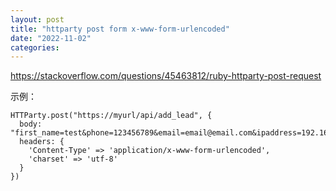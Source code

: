 ```yaml
---
layout: post
title: "httparty post form x-www-form-urlencoded"
date: "2022-11-02"
categories: 
---
```

<p><a href="https://stackoverflow.com/questions/45463812/ruby-httparty-post-request">https://stackoverflow.com/questions/45463812/ruby-httparty-post-request</a></p>

<p>示例：</p>

<pre class="default s-code-block">
<code class="hljs language-php">HTTParty.<span class="hljs-title function_ invoke__">post</span>(<span class="hljs-string">&quot;https://myurl/api/add_lead&quot;</span>, {
  <span class="hljs-attr">body</span>: <span class="hljs-string">&quot;first_name=test&amp;phone=123456789&amp;email=email@email.com&amp;ipaddress=192.168.0.0&quot;</span>,
  <span class="hljs-attr">headers</span>: {
    <span class="hljs-string">&#39;Content-Type&#39;</span> =&gt; <span class="hljs-string">&#39;application/x-www-form-urlencoded&#39;</span>,
    <span class="hljs-string">&#39;charset&#39;</span> =&gt; <span class="hljs-string">&#39;utf-8&#39;</span>
  }
})</code></pre>

